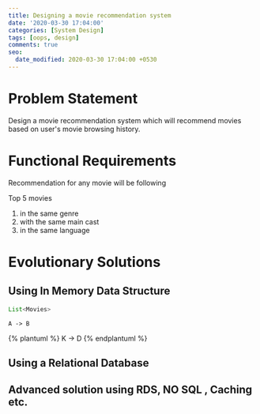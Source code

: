 ```yaml
---
title: Designing a movie recommendation system
date: '2020-03-30 17:04:00'
categories: [System Design]
tags: [oops, design]
comments: true
seo:
  date_modified: 2020-03-30 17:04:00 +0530
---
```


# Problem Statement

Design a movie recommendation system which will recommend movies based on user's movie browsing history.

# Functional Requirements

Recommendation for any movie will be following

Top 5 movies
  1. in the same genre
  2. with the same main cast
  3. in the same language

# Evolutionary Solutions

## Using In Memory Data Structure

```java
List<Movies>
```

```puml
A -> B
```

{% plantuml %}
K -> D
{% endplantuml %}

## Using a Relational Database

## Advanced solution using RDS, NO SQL , Caching etc.
